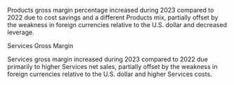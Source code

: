 Products gross margin percentage increased during 2023 compared to 2022 due to cost savings and a different Products mix,
partially offset by the weakness in foreign currencies relative to the U.S. dollar and decreased leverage.

Services Gross Margin

Services gross margin increased during 2023 compared to 2022 due primarily to higher Services net sales, partially offset by the
weakness in foreign currencies relative to the U.S. dollar and higher Services costs.